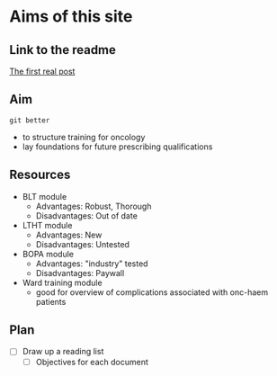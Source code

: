 # Aims of this site

## Link to the readme
[The first real post](_posts/2020-08-19-my-to-do.md)
## Aim

```
git better
```
- to structure training for oncology
- lay foundations for future prescribing qualifications

## Resources
- BLT module
    - Advantages: Robust, Thorough
    - Disadvantages: Out of date
- LTHT module
    - Advantages: New
    - Disadvantages: Untested
- BOPA module
    - Advantages: "industry" tested
    - Disadvantages: Paywall
- Ward training module
    - good for overview of complications associated with onc-haem patients

## Plan
- [ ] Draw up a reading list
    - [ ] Objectives for each document
